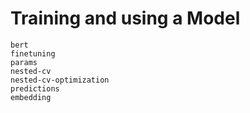 # Training and using a Model

```{toctree}
bert
finetuning
params
nested-cv
nested-cv-optimization
predictions
embedding
```
